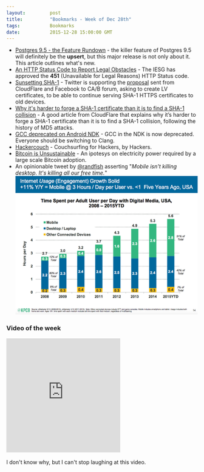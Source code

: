 ```yaml
---
layout:         post
title:          "Bookmarks - Week of Dec 28th"
tags:           Bookmarks
date:           2015-12-28 15:00:00 GMT
---
```



- [Postgres 9.5 - the Feature Rundown](http://www.craigkerstiens.com/2015/12/27/postgres-9-5-feature-rundown/) - the killer feature of Postgres 9.5 will definitely be the **upsert**, but this major release is not only about it. This article outlines what's new.
- [An HTTP Status Code to Report Legal Obstacles](https://datatracker.ietf.org/doc/draft-ietf-httpbis-legally-restricted-status/) - The IESG has approved the **451** (Unavailable for Legal Reasons) HTTP Status code.
- [Sunsetting SHA-1](https://blog.twitter.com/2015/sunsetting-sha-1) - Twitter is supporting the [proposal](https://cabforum.org/pipermail/public/2015-December/006488.html) sent from CloudFlare and Facebook to CA/B forum, asking to create LV certificates, to be able to continue serving SHA-1 HTTPS certificates to old devices.
- [Why it's harder to forge a SHA-1 certificate than it is to find a SHA-1 collision](https://blog.cloudflare.com/why-its-harder-to-forge-a-sha-1-certificate-than-it-is-to-find-a-sha-1-collision/) - A good article from CloudFlare that explains why it’s harder to forge a SHA-1 certificate than it is to find a SHA-1 collision, following the history of MD5 attacks.
- [GCC deprecated on Android NDK](https://android.googlesource.com/platform/ndk.git/+/master/CHANGELOG.md) - GCC in the NDK is now deprecated. Everyone should be switching to Clang.
- [Hackercouch](https://hackercouch.com/) - Couchsurfing for Hackers, by Hackers.
- [Bitcoin is Unsustainable](http://motherboard.vice.com/read/bitcoin-is-unsustainable) - An ipotesys on electricity power required by a large scale Bitcoin adoption.
- An opinionable tweet by [@randfish](https://twitter.com/randfish) asserting "*Mobile isn't killing desktop. It's killing all our free time.*"
![](/images/2015-12-28-mobile-killing-desktop.png)


### Video of the week

<iframe src="https://vine.co/v/i7LFh2IFVXp/embed/postcard" width="300" height="300" frameborder="0"></iframe><script src="https://platform.vine.co/static/scripts/embed.js"></script>

I don't know why, but I can't stop laughing at this video.